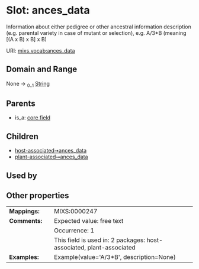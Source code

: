 
# Slot: ances_data


Information about either pedigree or other ancestral information description (e.g. parental variety in case of mutant or selection), e.g. A/3*B (meaning [(A x B) x B] x B)

URI: [mixs.vocab:ances_data](https://w3id.org/mixs/vocab/ances_data)


## Domain and Range

None &#8594;  <sub>0..1</sub> [String](types/String.md)

## Parents

 *  is_a: [core field](core_field.md)

## Children

 *  [host-associated➞ances_data](host_associated_ances_data.md)
 *  [plant-associated➞ances_data](plant_associated_ances_data.md)

## Used by


## Other properties

|  |  |  |
| --- | --- | --- |
| **Mappings:** | | MIXS:0000247 |
| **Comments:** | | Expected value: free text |
|  | | Occurrence: 1 |
|  | | This field is used in: 2 packages: host-associated, plant-associated |
| **Examples:** | | Example(value='A/3*B', description=None) |

